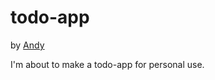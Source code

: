 # todo-app

by [Andy](https://github.com/nerminDonlag)

I'm about to make a todo-app for personal use.
